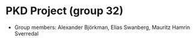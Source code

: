 # PKD Project (group 32)
* Group members: Alexander Björkman, Elias Swanberg, Mauritz Hamrin Sverredal
